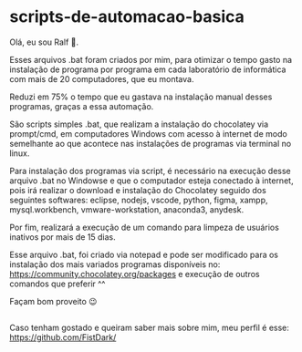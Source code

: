 # scripts-de-automacao-basica

Olá, eu sou Ralf 🦜. 

Esses arquivos .bat foram criados por mim,  para otimizar o tempo gasto na instalação de programa por programa
em cada laboratório de informática com mais de 20 computadores, que eu montava. 

Reduzi em 75% o tempo que eu gastava na instalação manual desses programas, graças a essa automação.   

São scripts simples .bat, que realizam a instalação do chocolatey via prompt/cmd,
em computadores Windows com acesso à internet de modo semelhante ao que acontece nas instalações de programas via terminal no linux. 

Para instalação dos programas via script, é necessário na execução desse arquivo .bat no Windowse e que o computador esteja conectado à internet, 
pois irá realizar o download e instalação do Chocolatey seguido dos seguintes softwares: 
eclipse, nodejs, vscode, python, figma, xampp, mysql.workbench, vmware-workstation, anaconda3, anydesk.

Por fim, realizará a execução de um comando para limpeza de usuários inativos por mais de 15 dias. 

Esse arquivo .bat, foi criado via notepad e pode ser modificado para os instalação dos mais variados programas disponíveis no: 
https://community.chocolatey.org/packages e execução de outros comandos que preferir ^^

Façam bom proveito 😉
##
Caso tenham gostado e queiram saber mais sobre mim, meu perfil é esse: https://github.com/FistDark/

